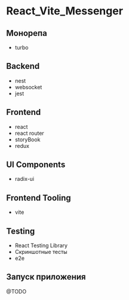 # React_Vite_Messenger

## Монорепа

- turbo

## Backend

- nest
- websocket
- jest

## Frontend

- react
- react router
- storyBook
- redux

## UI Components

- radix-ui

## Frontend Tooling

- vite

## Testing

- React Testing Library
- Скриншотные тесты
- e2e

## Запуск приложения

@TODO